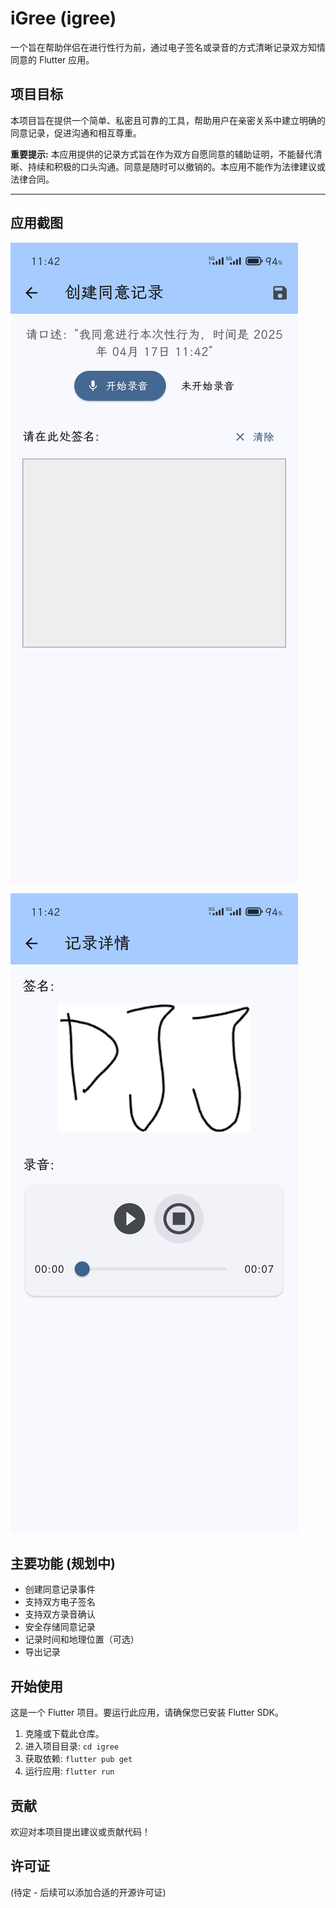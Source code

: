 # iGree (igree)

一个旨在帮助伴侣在进行性行为前，通过电子签名或录音的方式清晰记录双方知情同意的 Flutter 应用。


## 项目目标

本项目旨在提供一个简单、私密且可靠的工具，帮助用户在亲密关系中建立明确的同意记录，促进沟通和相互尊重。

**重要提示:** 本应用提供的记录方式旨在作为双方自愿同意的辅助证明，不能替代清晰、持续和积极的口头沟通。同意是随时可以撤销的。本应用不能作为法律建议或法律合同。

---

## 应用截图

![创建同意记录界面](assets/create.jpg)

![同意详情界面](assets/detail.jpg)


## 主要功能 (规划中)

- 创建同意记录事件
- 支持双方电子签名
- 支持双方录音确认
- 安全存储同意记录
- 记录时间和地理位置（可选）
- 导出记录

## 开始使用

这是一个 Flutter 项目。要运行此应用，请确保您已安装 Flutter SDK。

1.  克隆或下载此仓库。
2.  进入项目目录: `cd igree`
3.  获取依赖: `flutter pub get`
4.  运行应用: `flutter run`

## 贡献

欢迎对本项目提出建议或贡献代码！

## 许可证

(待定 - 后续可以添加合适的开源许可证)

